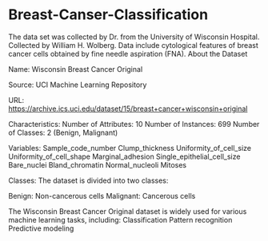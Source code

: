 # Breast-Canser-Classification
The data set was collected by Dr. from the University of Wisconsin Hospital. Collected by William H. Wolberg. Data include cytological features of breast cancer cells obtained by fine needle aspiration (FNA).
About the Dataset

Name: Wisconsin Breast Cancer Original

Source: UCI Machine Learning Repository

URL: https://archive.ics.uci.edu/dataset/15/breast+cancer+wisconsin+original

Characteristics:
Number of Attributes: 10
Number of Instances: 699
Number of Classes: 2 (Benign, Malignant)

Variables:
Sample_code_number
Clump_thickness
Uniformity_of_cell_size
Uniformity_of_cell_shape
Marginal_adhesion
Single_epithelial_cell_size
Bare_nuclei
Bland_chromatin
Normal_nucleoli
Mitoses

Classes:
The dataset is divided into two classes:

Benign: Non-cancerous cells
Malignant: Cancerous cells


The Wisconsin Breast Cancer Original dataset is widely used for various machine learning tasks, including:
Classification
Pattern recognition
Predictive modeling

